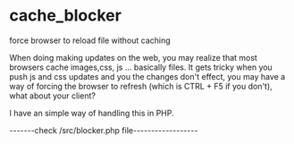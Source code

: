 # cache_blocker
force browser to reload file without caching

When doing making updates on the web, you may realize that most browsers cache images,css, js ... basically files. It gets tricky
when you push js and css updates and you the changes don't effect, you may have a way of forcing the browser to refresh (which is CTRL + F5 if you don't),
what about your client?

I have an simple way of handling this in PHP.




-------check /src/blocker.php file------------------
